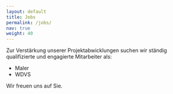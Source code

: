 ```yaml
---
layout: default
title: Jobs
permalink: /jobs/
nav: true
weight: 40
---
```


Zur Verstärkung unserer Projektabwicklungen suchen wir ständig qualifizierte 
und engagierte Mitarbeiter als:

* Maler
* WDVS

Wir freuen uns auf Sie.